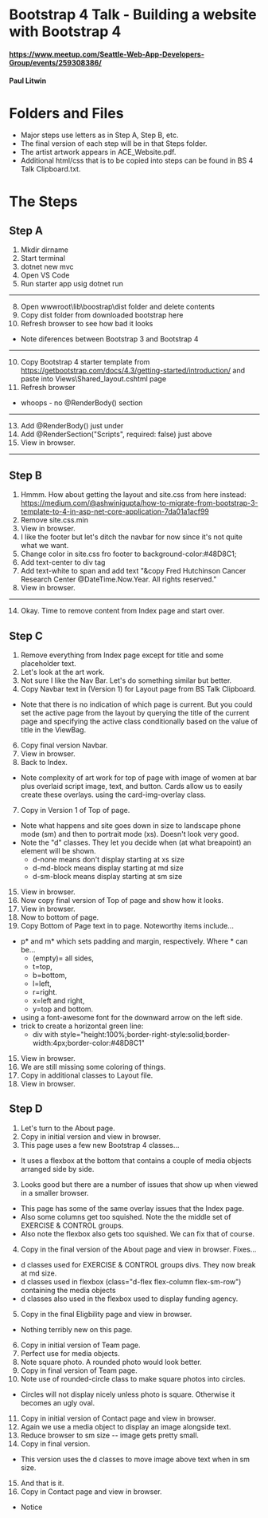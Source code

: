 # Bootstrap 4 Talk - Building a website with Bootstrap 4
#### https://www.meetup.com/Seattle-Web-App-Developers-Group/events/259308386/
#### Paul Litwin

# Folders and Files
* Major steps use letters as in Step A, Step B, etc.
* The final version of each step will be in that Steps folder.
* The artist artwork appears in ACE_Website.pdf.
* Additional html/css that is to be copied into steps can be found in BS 4 Talk Clipboard.txt.

# The Steps

## Step A
1. Mkdir dirname
4. Start terminal
5. dotnet new mvc
6. Open VS Code
7. Run starter app usig dotnet run
---
8. Open wwwroot\lib\boostrap\dist folder and delete contents
9. Copy dist folder from downloaded bootstrap here
10. Refresh browser to see how bad it looks
 * Note diferences between Bootstrap 3 and Bootstrap 4
---
10. Copy Bootstrap 4 starter template from 
    https://getbootstrap.com/docs/4.3/getting-started/introduction/
    and paste into Views\Shared\_layout.cshtml page
11. Refresh browser
 * whoops - no @RenderBody() section
---
13. Add @RenderBody() just under <body> 
14. Add @RenderSection("Scripts", required: false) just above </body>
15. View in browser.
---

## Step B
1. Hmmm. How about getting the layout and site.css from here instead: https://medium.com/@ashwinigupta/how-to-migrate-from-bootstrap-3-template-to-4-in-asp-net-core-application-7da01a1acf99
17. Remove site.css.min
15. View in browser.
19. I like the footer but let's ditch the navbar for now since it's not quite what we want.
10. Change color in site.css fro footer to background-color:#48D8C1;
11. Add  text-center to div tag
12. Add text-white to span and add text "&copy Fred Hutchinson Cancer Research Center @DateTime.Now.Year. All rights reserved."
15. View in browser.
---
14. Okay. Time to remove content from Index page and start over.

## Step C
1. Remove everything from Index page except for title and some placeholder text.
2. Let's look at the art work. 
3. Not sure I like the Nav Bar. Let's do something similar but better.
4. Copy Navbar text in (Version 1) for Layout page from BS Talk Clipboard.
 * Note that there is no indication of which page is current. But you could set the active page 
from the layout by querying the title of the current page and specifying the active class conditionally based on the value of title in the ViewBag.
6. Copy final version Navbar.
15. View in browser.
7. Back to Index. 
 * Note complexity of art work for top of page with image of women at bar plus overlaid script image, text, and button. Cards allow us to easily create these overlays.
using the card-img-overlay class.
7. Copy in Version 1 of Top of page.
 * Note what happens and site goes down in size to landscape phone mode (sm) and then to portrait mode (xs). Doesn't look very good.
* Note the "d" classes. They let you decide when (at what breapoint) an element will be shown.
    *  d-none means don't display starting at xs size
    * d-md-block means display starting at md size
    *  d-sm-block means display starting at sm size
15. View in browser.
8. Now copy final version of Top of page and show how it looks.
15. View in browser.
9. Now to bottom of page.
10. Copy Bottom of Page text in to page. Noteworthy items include...
 * p* and m* which sets padding and margin, respectively. Where * can be...
    * (empty)= all sides,
    * t=top, 
    * b=bottom, 
    * l=left, 
    * r=right. 
    * x=left and right,
    * y=top and bottom.
 * using a font-awesome font for the downward arrow on the left side.
 * trick to create a horizontal green line: 
    * div with style="height:100%;border-right-style:solid;border-width:4px;border-color:#48D8C1"
15. View in browser.
11. We are still missing some coloring of things. 
12. Copy in additional classes to Layout file.
15. View in browser.

## Step D
1. Let's turn to the About page. 
2. Copy in initial version and view in browser.
3. This page uses a few new Bootstrap 4 classes...
* It uses a flexbox at the bottom that contains a couple of media objects arranged side by side.
3. Looks good but there are a number of issues that show up when viewed in a smaller browser.
* This page has some of the same overlay issues that the Index page.
* Also some columns get too squished. Note the the middle set of EXERCISE & CONTROL groups.
* Also note the flexbox also gets too squished. We can fix that of course.
4. Copy in the final version of the About page and view in browser. Fixes...
* d classes used for EXERCISE & CONTROL groups divs. They now break at md size.
* d classes used in flexbox (class="d-flex flex-column flex-sm-row") containing the media objects
* d classes also used in the flexbox used to display funding agency.
5. Copy in the final Eligbility page and view in browser.
* Nothing terribly new on this page.
6. Copy in initial version of Team page.
7. Perfect use for media objects.
8. Note square photo. A rounded photo would look better.
9. Copy in final version of Team page.
10. Note use of rounded-circle class to make square photos into circles.
* Circles will not display nicely unless photo is square. Otherwise it becomes an ugly oval.
11. Copy in initial version of Contact page and view in browser.
12. Again we use a media object to display an image alongside text.
13. Reduce browser to sm size -- image gets pretty small.
14. Copy in final version. 
* This version uses the d classes to move image above text when in sm size.
15. And that is it.
6. Copy in Contact page and view in browser.
* Notice

